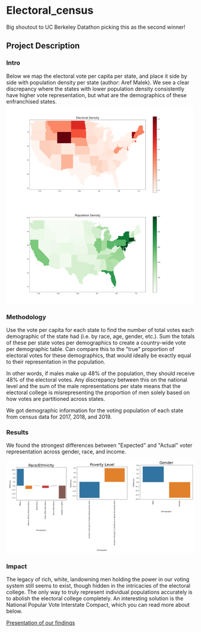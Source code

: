 # Electoral_census
Big shoutout to UC Berkeley Datathon picking this as the second winner! 

## Project Description

### Intro
Below we map the electoral vote per capita per state, and place it side by side with population density per state (author: Aref Malek). We see a clear discrepancy where the states with lower population density consistently have higher vote representation, but what are the demographics of these enfranchised states.
![density plot](https://github.com/arefmalek/Electoral_census/blob/main/aref/images/Electoral_capita.png)
![Electoral College per Capita plot](https://github.com/arefmalek/Electoral_census/blob/main/aref/images/Density.png)

### Methodology
Use the vote per capita for each state to find the number of total votes each demographic of the state had (i.e. by race, age, gender, etc.). Sum the totals of these per state votes per demographics to create a country-wide vote per demographic table. Can compare this to the "true" proportion of electoral votes for these demographics, that would ideally be exactly equal to their representation in the population.

In other words, if males make up 48% of the population, they should receive 48% of the electoral votes. Any discrepancy between this on the national level and the sum of the male representations per state means that the electoral college is misrepresenting the proportion of men solely based on how votes are partitioned across states.

We got demographic information for the voting population of each state from census data for 2017, 2018, and 2019.

### Results
We found the strongest differences between "Expected" and "Actual" voter representation across gender, race, and income.

![Disparities](https://github.com/arefmalek/Electoral_census/blob/main/aref/images/Disparities.PNG)

### Impact

The legacy of rich, white, landowning men holding the power in our voting system still seems to exist, though hidden in the intricacies of the electoral college. The only way to truly represent individual populations accurately is to abolish the electoral college completely. An interesting solution is the National Popular Vote Interstate Compact, which you can read more about below.

[Presentation of our findings](https://docs.google.com/presentation/d/1sinLWGFZFcr_NRR1wc04M2LVNnh-9tA8XyjAdd9Ksps/edit?usp=sharing)
